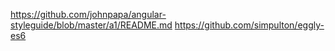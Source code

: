 https://github.com/johnpapa/angular-styleguide/blob/master/a1/README.md
https://github.com/simpulton/eggly-es6
